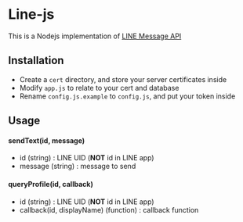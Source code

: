 # Line-js

This is a Nodejs implementation of [LINE Message API](https://devdocs.line.me/en/#messaging-api)

## Installation

- Create a ```cert``` directory, and store your server certificates inside
- Modify ```app.js``` to relate to your cert and database
- Rename ```config.js.example``` to ```config.js```, and put your token inside

## Usage

#### sendText(id, message)

- id (string) : LINE UID (**NOT** id in LINE app)
- message (string) : message to send

#### queryProfile(id, callback)

- id (string) : LINE UID (**NOT** id in LINE app)
- callback(id, displayName) (function) : callback function
